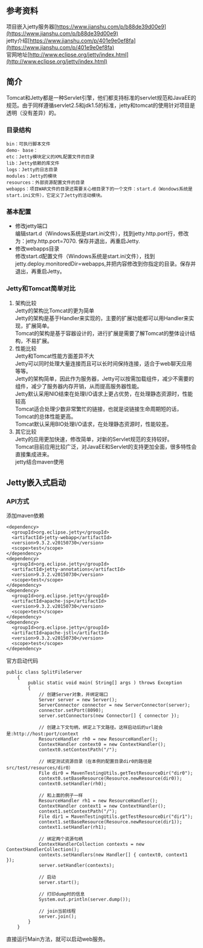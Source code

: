 ## 参考资料 ##
项目嵌入jetty服务器[https://www.jianshu.com/p/b88de39d00e9](https://www.jianshu.com/p/b88de39d00e9)  
jetty介绍[https://www.jianshu.com/p/401e9e0ef8fa](https://www.jianshu.com/p/401e9e0ef8fa)  
官网地址[http://www.eclipse.org/jetty/index.html](http://www.eclipse.org/jetty/index.html)
## 简介 ##
Tomcat和Jetty都是一种Servlet引擎，他们都支持标准的servlet规范和JavaEE的规范。由于同样遵循servlet2.5和jdk1.5的标准，jetty和tomcat的使用针对项目是透明（没有差异）的。
### 目录结构 ###

	bin：可执行脚本文件
	demo- base：
	etc：Jetty模块定义的XML配置文件的目录
	lib：Jetty依赖的库文件
	logs：Jetty的日志目录
	modules：Jetty的模块
	resources：外部资源配置文件的目录
	webapps：项目WAR文件的目录还需要关心根目录下的一个文件：start.d（Wondows系统是start.ini文件），它定义了Jetty的活动模块。
### 基本配置 ###
- 修改jetty端口  
	编辑start.d（Windows系统是start.ini文件），找到jetty.http.port行，修改为：jetty.http.port=7070.
	保存并退出，再重启Jetty.
- 修改webapps目录  
	修改start.d配置文件（Windows系统是start.ini文件），找到jetty.deploy.monitoredDir=webapps,并把内容修改到你指定的目录。保存并退出，再重启Jetty。

### Jetty和Tomcat简单对比 ###

1. 架构比较  
Jetty的架构比Tomcat的更为简单  
Jetty的架构是基于Handler来实现的，主要的扩展功能都可以用Handler来实现，扩展简单。  
Tomcat的架构是基于容器设计的，进行扩展是需要了解Tomcat的整体设计结构，不易扩展。
2. 性能比较  
Jetty和Tomcat性能方面差异不大  
Jetty可以同时处理大量连接而且可以长时间保持连接，适合于web聊天应用等等。  
Jetty的架构简单，因此作为服务器，Jetty可以按需加载组件，减少不需要的组件，减少了服务器内存开销，从而提高服务器性能。  
Jetty默认采用NIO结束在处理I/O请求上更占优势，在处理静态资源时，性能较高  
Tomcat适合处理少数非常繁忙的链接，也就是说链接生命周期短的话，Tomcat的总体性能更高。  
Tomcat默认采用BIO处理I/O请求，在处理静态资源时，性能较差。  
3. 其它比较  
Jetty的应用更加快速，修改简单，对新的Servlet规范的支持较好。  
Tomcat目前应用比较广泛，对JavaEE和Servlet的支持更加全面，很多特性会直接集成进来。  
jetty结合maven使用  


## Jetty嵌入式启动 ##
### API方式 ###
添加maven依赖
	
	<dependency>
	  <groupId>org.eclipse.jetty</groupId>
	  <artifactId>jetty-webapp</artifactId>
	  <version>9.3.2.v20150730</version>
	  <scope>test</scope>
	</dependency>
	<dependency>
	  <groupId>org.eclipse.jetty</groupId>
	  <artifactId>jetty-annotations</artifactId>
	  <version>9.3.2.v20150730</version>
	  <scope>test</scope>
	</dependency>
	<dependency>
	  <groupId>org.eclipse.jetty</groupId>
	  <artifactId>apache-jsp</artifactId>
	  <version>9.3.2.v20150730</version>
	  <scope>test</scope>
	</dependency>
	<dependency>
	  <groupId>org.eclipse.jetty</groupId>
	  <artifactId>apache-jstl</artifactId>
	  <version>9.3.2.v20150730</version>
	  <scope>test</scope>
	</dependency>

官方启动代码
	
	public class SplitFileServer
		{
		    public static void main( String[] args ) throws Exception
		    {
		        // 创建Server对象，并绑定端口
		        Server server = new Server();
		        ServerConnector connector = new ServerConnector(server);
		        connector.setPort(8090);
		        server.setConnectors(new Connector[] { connector });
		
		        // 创建上下文句柄，绑定上下文路径。这样启动后的url就会是:http://host:port/context
		        ResourceHandler rh0 = new ResourceHandler();
		        ContextHandler context0 = new ContextHandler();
		        context0.setContextPath("/");
		      
		        // 绑定测试资源目录（在本例的配置目录dir0的路径是src/test/resources/dir0）
		        File dir0 = MavenTestingUtils.getTestResourceDir("dir0");
		        context0.setBaseResource(Resource.newResource(dir0));
		        context0.setHandler(rh0);
		
		        // 和上面的例子一样
		        ResourceHandler rh1 = new ResourceHandler();
		        ContextHandler context1 = new ContextHandler();
		        context1.setContextPath("/");
		        File dir1 = MavenTestingUtils.getTestResourceDir("dir1");
		        context1.setBaseResource(Resource.newResource(dir1));
		        context1.setHandler(rh1);
		
		        // 绑定两个资源句柄
		        ContextHandlerCollection contexts = new ContextHandlerCollection();
		        contexts.setHandlers(new Handler[] { context0, context1 });
		        server.setHandler(contexts);
		
		        // 启动
		        server.start();
		
		        // 打印dump时的信息
		        System.out.println(server.dump());
		
		        // join当前线程
		        server.join();
		    }
		}

直接运行Main方法，就可以启动web服务。  
